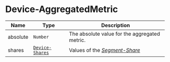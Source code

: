 # Device-AggregatedMetric

Name        |Type      | Description
------------|----------|------------
absolute | `Number` | The absolute value for the aggregated metric.
shares | [`Device-Shares`](/api/reference/data-modelsata-models/r-shares/device.md) | Values of the [*Segment-Share*](/api/concepts/statistics.md#share)

